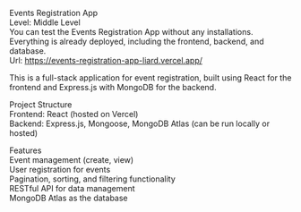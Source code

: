 Events Registration App  
Level: Middle Level  
You can test the Events Registration App without any installations. Everything is already deployed, including the frontend, backend, and database.  
Url: https://events-registration-app-liard.vercel.app/  


This is a full-stack application for event registration, built using React for the frontend and Express.js with MongoDB for the backend.  

Project Structure  
Frontend: React (hosted on Vercel)  
Backend: Express.js, Mongoose, MongoDB Atlas (can be run locally or hosted)  

Features  
Event management (create, view)  
User registration for events  
Pagination, sorting, and filtering functionality  
RESTful API for data management  
MongoDB Atlas as the database  
